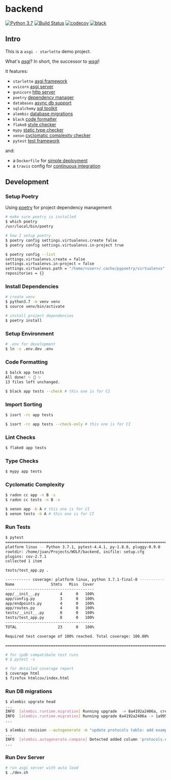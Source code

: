 # backend

[![Python 3.7](https://img.shields.io/badge/python-3.7-blue.svg)](https://www.python.org/downloads/release/python-370/)
[![Build Status](https://travis-ci.com/Spin14/wolf-backend.svg?branch=master)](https://travis-ci.com/Spin14/wolf-backend)
[![codecov](https://codecov.io/gh/Spin14/wolf-backend/branch/master/graph/badge.svg)](https://codecov.io/gh/Spin14/wolf-backend)
[![black](https://img.shields.io/badge/code%20style-black-000000.svg)](https://github.com/python/black)

## Intro

This is a `asgi - starlette` demo project. 

What's [_asgi_](https://asgi.readthedocs.io/en/latest/index.html)? In short, the successor to [_wsgi_](https://docs.python.org/3.7/library/wsgiref.html)!

It features:

- `starlette` [asgi framework](https://github.com/encode/starlette)
- `uvicorn` [asgi server](https://github.com/encode/uvicorn)
- `gunicorn` [http server](https://github.com/benoitc/gunicorn)
- `poetry` [dependency manager](https://github.com/sdispater/poetry)
- `databases` [async db support](https://github.com/encode/databases)
- `sqlalchemy` [sql toolkit](https://github.com/sqlalchemy/sqlalchemy)
- `alembic` [database migrations](https://github.com/sqlalchemy/alembic)
- `black` [code formatter](https://github.com/python/black)
- `flake8` [style checker](https://github.com/PyCQA/flake8)
- `mypy` [static type checker](https://github.com/python/mypy)
- `xenon` [cyclomatic complexity checker](https://github.com/rubik/xenon)
- `pytest` [test framework](https://github.com/pytest-dev/pytest)
 
 and:
 
 - a `Dockerfile` for [simple deployment](https://docs.docker.com/engine/reference/builder/)
 - a `travis` config for [continuous integration](https://travis-ci.org/getting_started)


## Development

### Setup Poetry

Using [poetry](https://github.com/sdispater/poetry) for project dependency management

```bash
# make sure poetry is installed
$ which poetry
/usr/local/bin/poetry

# how I setup poetry
$ poetry config settings.virtualenvs.create false
$ poetry config settings.virtualenvs.in-project true 

$ poetry config --list                               
settings.virtualenvs.create = false
settings.virtualenvs.in-project = false
settings.virtualenvs.path = "/home/<user>/.cache/pypoetry/virtualenvs"
repositories = {}
```

### Install Dependencies

```bash
# create venv
$ python3.7 -m venv venv
$ source venv/bin/activate

# install project dependencies
$ poetry install
```

### Setup Environment

```bash
# .env for development
$ ln -s .env.dev .env
```

### Code Formatting

```bash
$ balck app tests
All done! ✨ 🍰 ✨
13 files left unchanged.

$ black app tests --check # this one is for CI
``` 

### Import Sorting
```bash
$ isort -rc app tests

$ isort -rc app tests --check-only # this one is for CI
```

### Lint Checks

```bash
$ flake8 app tests
```

### Type Checks

```bash
$ mypy app tests
```

### Cyclomatic Complexity

```bash
$ radon cc app -n B -s
$ radon cc tests -n B -s

$ xenon app -b A # this one is for CI
$ xenon tests -b A # this one is for CI
```

### Run Tests
```bash
$ pytest
============================================================================================ test session starts ============================================================================================
platform linux -- Python 3.7.1, pytest-4.4.1, py-1.8.0, pluggy-0.9.0
rootdir: /home/juan/Projects/WOLF/backend, inifile: setup.cfg
plugins: cov-2.7.1
collected 1 item                                                                                                                                                                                            

tests/test_app.py .                                                                                                                                                                                   [100%]

----------- coverage: platform linux, python 3.7.1-final-0 -----------
Name                Stmts   Miss  Cover
---------------------------------------
app/__init__.py         4      0   100%
app/config.py           3      0   100%
app/endpoints.py        4      0   100%
app/routes.py           4      0   100%
tests/__init__.py       0      0   100%
tests/test_app.py       8      0   100%
---------------------------------------
TOTAL                  23      0   100%

Required test coverage of 100% reached. Total coverage: 100.00%

========================================================================================= 1 passed in 0.12 seconds ==========================================================================================

# for ipdb compatibale test runs
# $ pytest -s

# for detailed coverage report
$ coverage html
$ firefox htmlcov/index.html

```

### Run DB migrations

```bash
$ alembic upgrate head
...
INFO  [alembic.runtime.migration] Running upgrade  -> 8a4192a2406a, create protocols table
INFO  [alembic.runtime.migration] Running upgrade 8a4192a2406a -> 1a9952031305, update protocols table: is_cool col
...

$ alembic revision --autogenerate -m "update protocols table: add example col"
...
INFO  [alembic.autogenerate.compare] Detected added column 'protocols.example'
...

```

### Run Dev Server

```bash
# run asgi server with auto load
$ ./dev.sh
```

